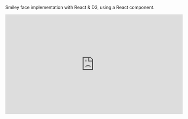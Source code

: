 Smiley face implementation with React & D3, using a React component.


<iframe width="560" height="315" src="https://www.youtube.com/embed/x1WwIKmnpjA" frameborder="0" allow="accelerometer; autoplay; encrypted-media; gyroscope; picture-in-picture" allowfullscreen></iframe>
